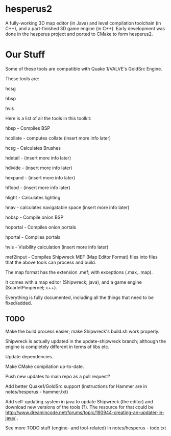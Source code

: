 # hesperus2
A fully-working 3D map editor (in Java) and level compilation toolchain (in C++), and a part-finished 3D game engine (in C++). Early development was done in the hesperus project and ported to CMake to form hesperus2.

# Our Stuff
Some of these tools are compatible with Quake 1/VALVE's GoldSrc Engine.

These tools are:

hcsg

hbsp

hvis

Here is a list of all the tools in this toolkit:

hbsp - Compiles BSP

hcollate - computes collate (insert more info later)

hcsg - Calculates Brushes

hdetail - (insert more info later)

hdivide - (insert more info later)

hexpand - (insert more info later)

hflood - (insert more info later)

hlight - Calculates lighting

hnav - calculates navigatable space (insert more info later)

hobsp - Compile onion BSP

hoportal - Compiles onion portals

hportal - Compiles portals

hvis - Visibility calculation (insert more info later)

mef2input - Compiles Shipwreck MEF (Map Editor Format) files into files that the above tools can process and build.

The map format has the extension .mef; with exceptions (.max, .map).

It comes with a map editor (Shipwreck; java), and a game engine (ScarletPimpernel; c++).

Everything is fully documented, including all the things that need to be fixed/added.

## TODO

Make the build process easier; make Shipwreck's build.sh work properly.

Shipwreck is actually updated in the update-shipwreck branch; although the engine is completely different in terms of libs etc.

Update dependencies.

Make CMake compilation up-to-date.

Push new updates to main repo as a pull request?

Add better Quake1/GoldSrc support (instructions for Hammer are in notes/hesperus - hammer.txt)

Add self-updating system in java to update Shipwreck (the editor) and download new versions of the tools (?).
The resource for that could be http://www.dreamincode.net/forums/topic/190944-creating-an-updater-in-java/ .

See more TODO stuff (engine- and tool-related) in notes/hesperus - todo.txt
